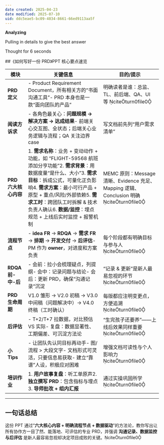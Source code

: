 ```yaml
---
date created: 2025-04-23
date modified: 2025-07-10
uid: ddc5eae5-bc09-4034-8661-66ed9113aa5f
---
```

**Analyzing**

Pulling in details to give the best answer

Thought for 6 seconds

##《如何写好一份 PRD》PPT 核心要点速览

| 模块             | 关键信息                                                                                                                                                                                                     | 目的/提示                                                                     |
| -------------- | -------------------------------------------------------------------------------------------------------------------------------------------------------------------------------------------------------- | ------------------------------------------------------------------------- |
| **PRD 定义**     | - Product Requirement Document，所有相关方的“书面沟通工具”- PRD 本身也是一款“面向团队的产品”                                                                                                                                       | 明确读者是谁：总监、TL、前后端、QA、UI 等 citeturn0file0                                |
| **阅读方诉求**      | - 各角色最关心：**问题规模 → 解决方案 → 达成结果**- 前端关心交互图、全状态；后端关心业务逻辑与流程；QA 关注边界 case                                                                                                                                    | 写文档前先列“用户需求清单”                                                            |
| **PRD 六大核心内容** | 1. **需求名称**：业务 + 变动动作 + 功能，如 “FLIGHT-59568 航班添加分亨功能”2. **需求背景**：用数据度量“是什么、大小”3. **需求目标**：拆成公式，可量化正负影响4. **需求方案**：最小可行产品 + 原型 + 重点/风险/外部依赖5. **需求工时**：跨团队工时拆解 & 技术负责人确认6. **数据/监控**：埋点规范 + 上线后实时监控 + 报警机制 | MEMC 原则：Message 清晰、Evidence 充足、Mapping 逻辑、Conclusion 明确 citeturn0file0 |
| **流程节点**       | - **idea FR** → **RDQA** → **需求 FR** → **排期** → **开发交付** → **后评估**- PM 作为 **owner**，对进度和方案负责                                                                                                             | 每个阶段都有明确目标与参与人 citeturn0file0                                          |
| **RDQA 前-中-后** | - 会前：拉小会梳理疑点，列提纲- 会中：记录问题与结论- 会后：更新 PRD，确保“沟通记录”沉淀                                                                                                                                                       | “记录 & 更新”是新人最易忽视的环节 citeturn0file0                                     |
| **PRD 生命周期**   | V1.0 雏形 → V2.0 初稿 → V3.0 中间稿（问题解决中）→ V4.0 终稿（工时确认）| 每版都应注明变更点，方便追溯 citeturn0file0                                          |
| **后评估**        | - T+2/T+7 拉数据，对比预估 VS 实际- 复盘：数据显著性、工期偏差、可沉淀方法论                                                                                                                                                           | “生完孩子还要养”——上线后效果同样重要 citeturn0file0                                    |
| **小 Tips**     | - 让团队先认同目标再动手- 图/流程 > 大段文字- 文档形式可灵活，只要信息易获取- 建立“靠谱”人设，积极应对困难                                                                                                                                             | 增强文档可读性与个人影响力 citeturn0file0                                           |
| **培训作业**       | 1. **用户故事复盘**：听工单原声2. **独立撰写 PRD**：包含指标与埋点3. **导师批改 + 组内汇报**                                                                                                                                             | 通过实操巩固所学 citeturn0file0                                                |

---

## 一句话总结

这份 PPT 通过“**六大核心内容 + 明确流程节点 + 数据驱动**”的方法论，教你写出让所有协作方一目了然、能落地、可评估的专业 PRD，并强调 **沟通记录、数据监控与后评估** 是新人最容易忽视却决定项目成败的关键。citeturn0file0
